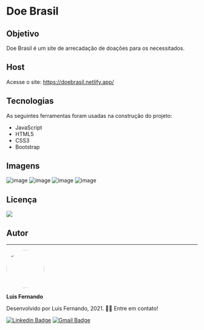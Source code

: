 # Doe Brasil

## Objetivo

Doe Brasil é um site de arrecadação de doações para os necessitados.

## Host

Acesse o site: https://doebrasil.netlify.app/
 
## Tecnologias

As seguintes ferramentas foram usadas na construção do projeto:

- JavaScript
- HTML5
- CSS3
- Bootstrap

## Imagens

![image](https://user-images.githubusercontent.com/67171626/124947368-27e93880-dfe6-11eb-9225-a46d97d2912d.png)
![image](https://user-images.githubusercontent.com/67171626/124947447-36cfeb00-dfe6-11eb-913b-95cb204d4ec0.png)
![image](https://user-images.githubusercontent.com/67171626/124947485-3f282600-dfe6-11eb-9b64-4b9842e34457.png)
![image](https://user-images.githubusercontent.com/67171626/124947510-44857080-dfe6-11eb-9d74-4ec7c0bb00bd.png)


## Licença
<img src="https://img.shields.io/github/license/luisfernandodass/doebrasil"/>

## Autor
---

 <img style="border-radius: 50%;" src="https://avatars.githubusercontent.com/u/67171626?s=460&u=609fc063322b859752a5675bd4e17657e650a389&v=4" width="100px;" alt=""/>
 
 <b>Luis Fernando</b>
 
Desenvolvido por Luis Fernando, 2021. 
👋🏽 Entre em contato!

[![Linkedin Badge](https://img.shields.io/badge/-Luis-blue?style=flat-square&logo=Linkedin&logoColor=white&link=https://www.linkedin.com/in/luisfernando/)](https://www.linkedin.com/in/luisfernando/) 
[![Gmail Badge](https://img.shields.io/badge/-luisfernandodass@gmail.com-c14438?style=flat-square&logo=Gmail&logoColor=white&link=mailto:luisfernandodass@gmail.com)](mailto:luisfernandodass@gmail.com)
